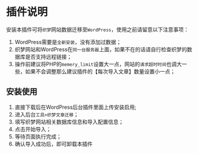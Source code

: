 # 插件说明

安装本插件可将`织梦`网站数据迁移至`WordPress`，使用之前请留意以下注意事项：
1. WordPress需要是`全新安装`，没有添加过数据；
2. 织梦网站和WordPress在`同一台服务器`上面，如果不在的话请自行检查织梦的数据库是否支持远程链接；
3. 操作前建议将PHP的`memery_limit`设置大一点，网站的`请求超时时间`也调大一些，如果不会调整那么建议插件的【每次导入文章】数量设置小一点；


## 安装使用

1. 直接下载后在WordPress后台插件里面上传安装启用;
2. 进入后台`工具>织梦文章迁移`；
3. 填写织梦网站相关数据库信息和导入配置信息；
4. 点击开始导入；
5. 等待页面执行完成；
6. 确认导入成功后，即可卸载本插件